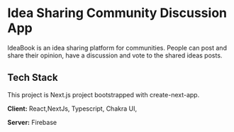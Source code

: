 # Idea Sharing Community Discussion App

IdeaBook is an idea sharing platform for communities. People can post and share their opinion, have a discussion and vote to the shared ideas posts.


## Tech Stack
This project is Next.js project bootstrapped with create-next-app.

**Client:** React,NextJs, Typescript, Chakra UI, 

**Server:** Firebase